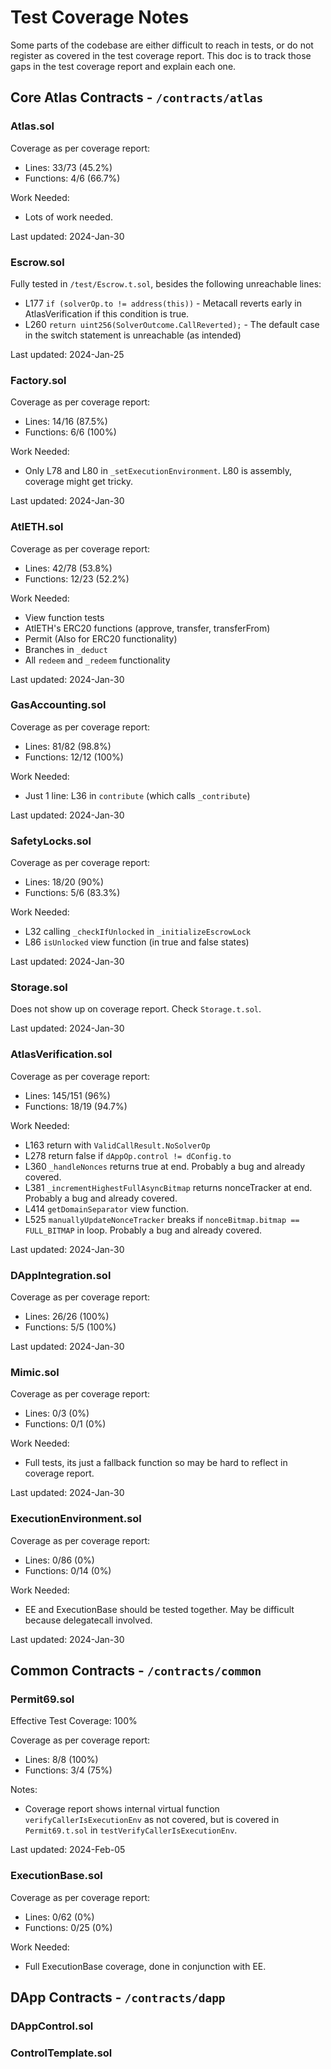 # Test Coverage Notes

Some parts of the codebase are either difficult to reach in tests, or do not register as covered in the test coverage report. This doc is to track those gaps in the test coverage report and explain each one.

## Core Atlas Contracts - `/contracts/atlas`

### Atlas.sol

Coverage as per coverage report:

- Lines: 33/73 (45.2%)
- Functions: 4/6 (66.7%)

Work Needed:

- Lots of work needed.

Last updated: 2024-Jan-30

### Escrow.sol

Fully tested in `/test/Escrow.t.sol`, besides the following unreachable lines:

- L177 `if (solverOp.to != address(this))` - Metacall reverts early in AtlasVerification if this condition is true.
- L260 `return uint256(SolverOutcome.CallReverted);` - The default case in the switch statement is unreachable (as intended)

Last updated: 2024-Jan-25

### Factory.sol

Coverage as per coverage report:

- Lines: 14/16 (87.5%)
- Functions: 6/6 (100%)

Work Needed:

- Only L78 and L80 in `_setExecutionEnvironment`. L80 is assembly, coverage might get tricky.

Last updated: 2024-Jan-30

### AtlETH.sol

Coverage as per coverage report:

- Lines: 42/78 (53.8%)
- Functions: 12/23 (52.2%)

Work Needed:

- View function tests
- AtlETH's ERC20 functions (approve, transfer, transferFrom)
- Permit (Also for ERC20 functionality)
- Branches in `_deduct`
- All `redeem` and `_redeem` functionality

Last updated: 2024-Jan-30

### GasAccounting.sol

Coverage as per coverage report:

- Lines: 81/82 (98.8%)
- Functions: 12/12 (100%)

Work Needed:

- Just 1 line: L36 in `contribute` (which calls `_contribute`)

Last updated: 2024-Jan-30

### SafetyLocks.sol

Coverage as per coverage report:

- Lines: 18/20 (90%)
- Functions: 5/6 (83.3%)

Work Needed:

- L32 calling `_checkIfUnlocked` in `_initializeEscrowLock`
- L86 `isUnlocked` view function (in true and false states)

Last updated: 2024-Jan-30

### Storage.sol

Does not show up on coverage report. Check `Storage.t.sol`.

Last updated: 2024-Jan-30

### AtlasVerification.sol

Coverage as per coverage report:

- Lines: 145/151 (96%)
- Functions: 18/19 (94.7%)

Work Needed:

- L163 return with `ValidCallResult.NoSolverOp`
- L278 return false if `dAppOp.control != dConfig.to`
- L360 `_handleNonces` returns true at end. Probably a bug and already covered.
- L381 `_incrementHighestFullAsyncBitmap` returns nonceTracker at end. Probably a bug and already covered.
- L414 `getDomainSeparator` view function.
- L525 `manuallyUpdateNonceTracker` breaks if `nonceBitmap.bitmap == FULL_BITMAP` in loop. Probably a bug and already covered.

Last updated: 2024-Jan-30

### DAppIntegration.sol

Coverage as per coverage report:

- Lines: 26/26 (100%)
- Functions: 5/5 (100%)

Last updated: 2024-Jan-30

### Mimic.sol

Coverage as per coverage report:

- Lines: 0/3 (0%)
- Functions: 0/1 (0%)

Work Needed:

- Full tests, its just a fallback function so may be hard to reflect in coverage report.

Last updated: 2024-Jan-30

### ExecutionEnvironment.sol

Coverage as per coverage report:

- Lines: 0/86 (0%)
- Functions: 0/14 (0%)

Work Needed:

- EE and ExecutionBase should be tested together. May be difficult because delegatecall involved.

Last updated: 2024-Jan-30

## Common Contracts - `/contracts/common`

### Permit69.sol

Effective Test Coverage: 100%

Coverage as per coverage report:

- Lines: 8/8 (100%)
- Functions: 3/4 (75%)

Notes:

- Coverage report shows internal virtual function `verifyCallerIsExecutionEnv` as not covered, but is covered in `Permit69.t.sol` in `testVerifyCallerIsExecutionEnv`.

Last updated: 2024-Feb-05

### ExecutionBase.sol

Coverage as per coverage report:

- Lines: 0/62 (0%)
- Functions: 0/25 (0%)

Work Needed:

- Full ExecutionBase coverage, done in conjunction with EE.

## DApp Contracts - `/contracts/dapp`

### DAppControl.sol

### ControlTemplate.sol

<!-- TODO add more folders and contracts -->